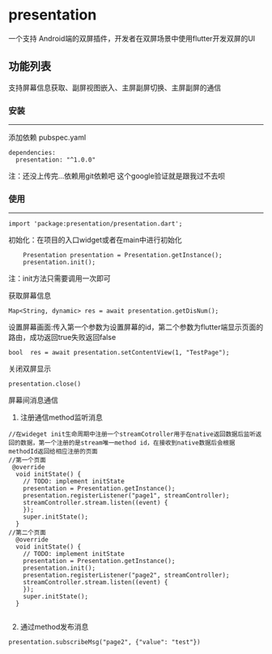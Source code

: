 # presentation

一个支持 Android端的双屏插件，开发者在双屏场景中使用flutter开发双屏的UI

## 功能列表

支持屏幕信息获取、副屏视图嵌入、主屏副屏切换、主屏副屏的通信

### 安装

---

添加依赖 pubspec.yaml

```
dependencies:
  presentation: "^1.0.0"

```

注：还没上传完...依赖用git依赖吧 这个google验证就是跟我过不去呗

### 使用

---

`import 'package:presentation/presentation.dart';`

初始化：在项目的入口widget或者在main中进行初始化

```
    Presentation presentation = Presentation.getInstance();
    presentation.init();
```

注：init方法只需要调用一次即可

获取屏幕信息

```
Map<String, dynamic> res = await presentation.getDisNum();
```

设置屏幕画面:传入第一个参数为设置屏幕的id，第二个参数为flutter端显示页面的路由，成功返回true失败返回false

```
bool  res = await presentation.setContentView(1, "TestPage");
```

关闭双屏显示

```
presentation.close()
```

屏幕间消息通信

1. 注册通信method监听消息

```
//在wideget init生命周期中注册一个streamCotroller用于在native返回数据后监听返回的数据，第一个注册的是stream唯一method id，在接收到native数据后会根据methodId返回给相应注册的页面
//第一个页面
 @override
  void initState() {
    // TODO: implement initState
    presentation = Presentation.getInstance();
    presentation.registerListener("page1", streamController);
    streamController.stream.listen((event) {
    });
    super.initState();
  }
//第二个页面
  @override
  void initState() {
    // TODO: implement initState
    presentation = Presentation.getInstance();
    presentation.init();
    presentation.registerListener("page2", streamController);
    streamController.stream.listen((event) {
    });
    super.initState();
  }


```

2. 通过method发布消息

```
presentation.subscribeMsg("page2", {"value": "test"})
```
